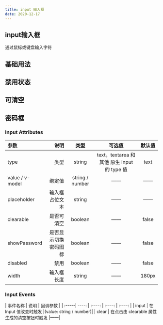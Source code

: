 ```yaml
---
title: input 输入框
date: 2020-12-17
---
```


## input输入框
通过鼠标或键盘输入字符

## 基础用法

<template>
  <demo-block class="demo-box">
    <div class="source" slot="source">
    <!-- 展示的组件内容 -->
        <tex-input v-model="value" placeholder="请输入内容" width='180px' @input="handleInput"></tex-input>
    </div>
    <div class="highlight" slot="highlight" >
      <!-- desciption -->
     <div class="description">
     </div>
      <pre v-highlight>
              <code class="language-html">{{inputhtml}}</code>
              <code class="language-js">{{inputjs}}</code>
        </pre>
    </div>
  </demo-block>
</template>

## 禁用状态

<template>
  <demo-block class="demo-box">
    <div class="source" slot="source">
    <!-- 展示的组件内容 -->
        <tex-input v-model="value1" placeholder="请输入内容" width='180px' disabled></tex-input>
    </div>
    <div class="highlight" slot="highlight" >
      <!-- desciption -->
     <div class="description">
      <p>通过 <code>disabled</code> 属性指定是否禁用 input 组件</p>
     </div>
      <pre v-highlight>
              <code class="language-html">{{inputhtml1}}</code>
              <code class="language-js">{{inputjs1}}</code>
        </pre>
    </div>
  </demo-block>
</template>

## 可清空

<template>
  <demo-block class="demo-box">
    <div class="source" slot="source">
    <!-- 展示的组件内容 -->
        <tex-input v-model="value2" placeholder="请输入内容" width='180px' clearable @clear="handleClear"></tex-input>
    </div>
    <div class="highlight" slot="highlight" >
      <!-- desciption -->
     <div class="description">
      <p>使用 <code>clearable</code> 属性指定是否禁用 input 组件</p>
     </div>
      <pre v-highlight>
              <code class="language-html">{{inputhtml2}}</code>
              <code class="language-js">{{inputjs2}}</code>
        </pre>
    </div>
  </demo-block>
</template>

## 密码框

<template>
  <demo-block class="demo-box">
    <div class="source" slot="source">
    <!-- 展示的组件内容 -->
        <tex-input v-model="value3" placeholder="请输入密码" width='180px' showPassword></tex-input>
    </div>
    <div class="highlight" slot="highlight" >
      <!-- desciption -->
     <div class="description">
      <p>使用 <code>showPassword</code> 属性即可得到一个可切换显示隐藏的密码框</p>
     </div>
      <pre v-highlight>
              <code class="language-html">{{inputhtml3}}</code>
              <code class="language-js">{{inputjs3}}</code>
        </pre>
    </div>
  </demo-block>
</template>


<script>
    export default{
        data(){
            return{
                value:'',
                value1:'',
                value2:'',
                value3:'',
                inputhtml:` <template>
    <tex-input v-model="modelValue" placeholder="请输入内容"></tex-input>
 </template>`,
                inputjs:`export default {
  data() {
    return {
      value:''
    };
  },
};`,
                inputhtml1:` <template>
    <tex-input v-model="modelValue" placeholder="请输入内容" disabled></tex-input>
 </template>`,
                inputjs1:`export default {
  data() {
    return {
      value:''
    };
  },
};`,
                inputhtml2:` <template>
    <tex-input v-model="modelValue" placeholder="请输入内容" clearable></tex-input>
 </template>`,
                inputjs2:`export default {
  data() {
    return {
      value:''
    };
  },
};`,
                inputhtml3:` <template>
    <tex-input v-model="modelValue" placeholder="请输入密码" showPassword></tex-input>
 </template>`,
                inputjs3:`export default {
  data() {
    return {
      value:''
    };
  },
};`
            }
        },
        methods:{
          handleInput(val){
            console.log('handelinput', val)
          },
          handleClear(){
            console.log('clear')
          }
        }
    }
</script>


### Input Attributes
| 参数 | 说明 | 类型 | 可选值 | 默认值 |
| :-----| ----: | :----: | :----: | :----: | 
| type | 类型 | string |text，textarea 和其他 原生 input 的 type 值 |text |
| value / v-model | 绑定值 | 	string / number  |——  |—— |
| placeholder | 输入框占位文本 | string |—— |—— |
| clearable | 是否可清空 | boolean |—— |false |
| showPassword | 是否显示切换密码图标 | boolean |—— |false |
| disabled | 禁用 | boolean |—— |false |
| width | 输入框长度 | string |—— |180px |

### Input Events

| 事件名称 | 说明 | 回调参数 | 
| :-----| ----: | :----: | :----: | :----: | 
| input | 在 Input 值改变时触发 |(value: string / number)|
| clear | 在点击由 clearable 属性生成的清空按钮时触发 |——|